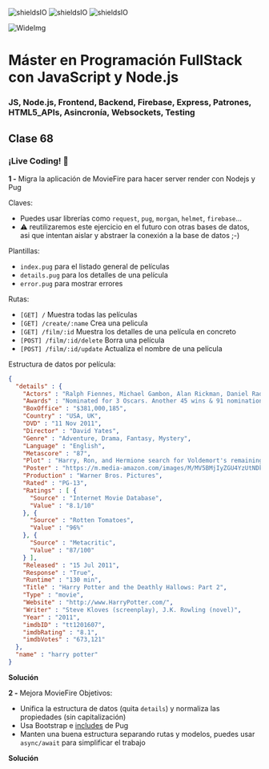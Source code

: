 ![shieldsIO](https://img.shields.io/github/issues/Fictizia/Master-en-programacion-fullstack-con-JavaScript-y-Node.js_ed3.svg)
![shieldsIO](https://img.shields.io/github/forks/Fictizia/Master-en-programacion-fullstack-con-JavaScript-y-Node.js_ed3.svg)
![shieldsIO](https://img.shields.io/github/stars/Fictizia/Master-en-programacion-fullstack-con-JavaScript-y-Node.js_ed3.svg)

![WideImg](http://fictizia.com/img/github/Fictizia-plan-estudios-github.jpg)

# Máster en Programación FullStack con JavaScript y Node.js
### JS, Node.js, Frontend, Backend, Firebase, Express, Patrones, HTML5_APIs, Asincronía, Websockets, Testing

## Clase 68

### ¡Live Coding! :muscle:

**1 -** Migra la aplicación de MovieFire para hacer server render con Nodejs y Pug

Claves:
- Puedes usar librerías como `request`, `pug`, `morgan`, `helmet`, `firebase`...
- :warning: reutilizaremos este ejercicio en el futuro con otras bases de datos, asi que intentan aislar y abstraer la conexión a la base de datos ;-)

Plantillas:
- `index.pug` para el listado general de películas
- `details.pug` para los detalles de una película
- `error.pug` para mostrar errores

Rutas:
- `[GET] /` Muestra todas las películas
- `[GET] /create/:name` Crea una pelicula
- `[GET] /film/:id` Muestra los detalles de una película en concreto
- `[POST] /film/:id/delete` Borra una película
- `[POST] /film/:id/update` Actualiza el nombre de una película

Estructura de datos por película:
```json
{
  "details" : {
    "Actors" : "Ralph Fiennes, Michael Gambon, Alan Rickman, Daniel Radcliffe",
    "Awards" : "Nominated for 3 Oscars. Another 45 wins & 91 nominations.",
    "BoxOffice" : "$381,000,185",
    "Country" : "USA, UK",
    "DVD" : "11 Nov 2011",
    "Director" : "David Yates",
    "Genre" : "Adventure, Drama, Fantasy, Mystery",
    "Language" : "English",
    "Metascore" : "87",
    "Plot" : "Harry, Ron, and Hermione search for Voldemort's remaining Horcruxes in their effort to destroy the Dark Lord as the final battle rages on at Hogwarts.",
    "Poster" : "https://m.media-amazon.com/images/M/MV5BMjIyZGU4YzUtNDkzYi00ZDRhLTljYzctYTMxMDQ4M2E0Y2YxXkEyXkFqcGdeQXVyNTIzOTk5ODM@._V1_SX300.jpg",
    "Production" : "Warner Bros. Pictures",
    "Rated" : "PG-13",
    "Ratings" : [ {
      "Source" : "Internet Movie Database",
      "Value" : "8.1/10"
    }, {
      "Source" : "Rotten Tomatoes",
      "Value" : "96%"
    }, {
      "Source" : "Metacritic",
      "Value" : "87/100"
    } ],
    "Released" : "15 Jul 2011",
    "Response" : "True",
    "Runtime" : "130 min",
    "Title" : "Harry Potter and the Deathly Hallows: Part 2",
    "Type" : "movie",
    "Website" : "http://www.HarryPotter.com/",
    "Writer" : "Steve Kloves (screenplay), J.K. Rowling (novel)",
    "Year" : "2011",
    "imdbID" : "tt1201607",
    "imdbRating" : "8.1",
    "imdbVotes" : "673,121"
  },
  "name" : "harry potter"
}
```

**Solución**


**2 -** Mejora MovieFire
Objetivos:
- Unifica la estructura de datos (quita `details`) y normaliza las propiedades (sin capitalización)
- Usa Bootstrap e [includes](https://pugjs.org/language/includes.html) de Pug
- Manten una buena estructura separando rutas y modelos, puedes usar `async/await` para simplificar el trabajo

**Solución**